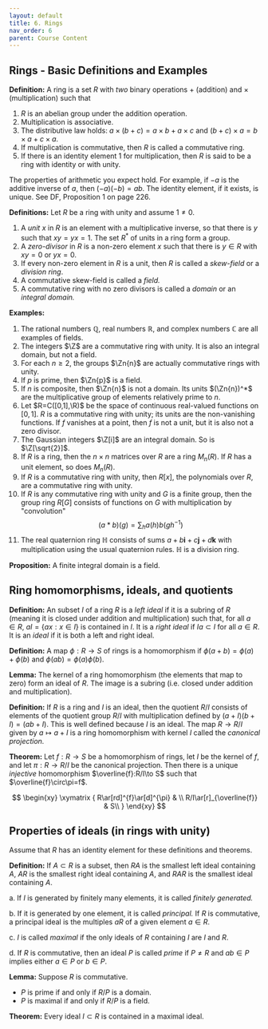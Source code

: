 ```yaml
---
layout: default
title: 6. Rings
nav_order: 6
parent: Course Content
---
```


## Rings - Basic Definitions and Examples

**Definition:** A ring is a set $R$ with *two* binary operations $+$ (addition) and $\times$ (multiplication) such that
1. $R$ is an abelian group under the addition operation.
2. Multiplication is associative.
3. The distributive law holds: $a\times(b+c)=a\times b+a\times c$ and $(b+c)\times a=b\times a+c\times a$. 
4. If multiplication is commutative, then $R$ is called a commutative ring.
5. If there is an identity element $1$ for multiplication, then $R$ is said to be a ring with identity or with unity. 

The properties of arithmetic you expect hold.  For example, if $-a$ is the additive inverse of $a$, then $(-a)(-b)=ab$. The identity element, if it exists, is unique.  See DF, Proposition 1 on page 226.


**Definitions:** Let $R$ be a ring with unity and assume $1\not=0$. 

1. A *unit* $x$ in $R$ is an element with a multiplicative inverse, so that there is $y$ such that $xy=yx=1$.  The
set $R^{*}$ of units in a ring form a group.
2. A *zero-divisor* in $R$ is a non-zero element $x$ such that there is $y\in R$ with $xy=0$ or $yx=0$. 
3. If every non-zero element in $R$ is a unit, then $R$ is called a *skew-field* or a *division ring*.
4. A commutative skew-field is called a *field.*
5. A commutative ring with no zero divisors is called a *domain* or an *integral domain.*

**Examples:** 

1. The rational numbers $\mathbb{Q}$, real numbers $\mathbb{R}$, and complex numbers $\mathbb{C}$ are all examples of
fields. 
2. The integers $\Z$ are a commutative ring with unity. It is also an integral domain, but not a field. 
3. For each $n\ge 2$, the groups $\Zn{n}$ are actually commutative rings with unity.  
4. If $p$ is prime, then $\Zn{p}$ is a field.
5. If $n$ is composite, then $\Zn{n}$ is not a domain.  Its units $(\Zn{n})^*$ are the multiplicative group of elements relatively prime to $n$. 
6. Let $R=C([0,1],\R)$ be the space of continuous real-valued functions on $[0,1]$.  $R$ is a commutative ring with unity; its units are the non-vanishing functions.  If $f$ vanishes at a point, then $f$ is not a unit, but it is also not a zero divisor.
7. The Gaussian integers $\Z[i]$ are an integral domain.  So is $\Z[\sqrt{2}]$. 
8. If $R$ is a ring, then the $n\times n$ matrices over $R$ are a ring  $M_{n}(R)$. If $R$ has a unit element, so does $M_{n}(R)$.
9. If $R$ is a commutative ring with unity, then $R[x]$, the polynomials over $R$, are a commutative ring with unity.    
10. If $R$ is any commutative ring with unity and $G$ is a finite group, then the group ring $R[G]$ consists
of functions on $G$ with multiplication by "convolution"
$$
(a*b)(g)=\sum_{h}a(h)b(gh^{-1})
$$
11. The real quaternion ring $\mathbb{H}$ consists of sums $a+b\mathbf{i}+c\mathbf{j}+d\mathbf{k}$ with multiplication
using the usual quaternion rules.  $\mathbb{H}$ is a division ring. 

**Proposition:** A finite integral domain is a field. 

## Ring homomorphisms, ideals, and quotients


**Definition:** An subset $I$ of a ring $R$ is a *left ideal* if it is a subring of $R$ (meaning it is closed under
addition and multiplication) such that, for all $a\in R$,  $aI=\lbrace ax: x\in I\rbrace$ is contained in $I$. It is
a *right ideal* if $Ia\subset I$ for all $a\in R$.  It is an *ideal* if it is both a left and right ideal.

**Definition:** A map $\phi:R\to S$ of rings is a homomorphism if $\phi(a+b)=\phi(a)+\phi(b)$
and $\phi(ab)=\phi(a)\phi(b)$. 


**Lemma:** The kernel of a ring homomorphism (the elements that map to zero) form an ideal of $R$.
The image is a subring (i.e. closed under addition and multiplication). 

**Definition:** If $R$ is a ring and $I$ is an ideal, then the quotient $R/I$ consists of elements
of the quotient group $R/I$ with multiplication defined by $(a+I)(b+I)=(ab+I)$.  This is well defined
because $I$ is an ideal. The map $R\to R/I$ given by $a\mapsto a+I$ is a ring homomorphism with kernel $I$ called the *canonical projection.*

**Theorem:** Let $f:R\to S$ be a homomorphism of rings, let $I$ be the kernel of $f$, and let
$\pi:R\to R/I$ be the canonical projection.  Then there is a unique *injective* homomorphism
$\overline{f}:R/I\to S$ such that $\overline{f}\circ\pi=f$.

$$
\begin{xy}
\xymatrix {
R\ar[rd]^{f}\ar[d]^{\pi} &  \\
R/I\ar[r]_{\overline{f}} & S\\
}
\end{xy}
$$

## Properties of ideals (in rings with unity)

Assume that $R$ has an identity element for these definitions and theorems.


**Definition:** If $A\subset R$ is a subset, then $RA$ is the smallest left ideal containing $A$,
$AR$ is the smallest right ideal containing $A$, and $RAR$ is the smallest ideal containing $A$.

a. If $I$ is generated by finitely many elements, it is called *finitely generated.* 

b. If it is generated by one element, it is called *principal.*  If $R$ is commutative, a principal ideal
is the multiples $aR$ of a given element $a\in R$.

c. $I$ is called *maximal* if the only ideals of $R$ containing $I$ are $I$ and $R$.

d. If $R$ is commutative, then an ideal $P$ is called *prime* if $P\not=R$ and $ab\in P$ implies either $a\in P$ or $b\in P$. 

**Lemma:** Suppose $R$ is commutative. 

- $P$ is prime if and only if $R/P$ is a domain. 
- $P$ is maximal if and only if $R/P$ is a field. 


**Theorem:** Every ideal $I\subset R$ is contained in a maximal ideal. 

